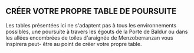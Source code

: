 ## CRÉER VOTRE PROPRE TABLE DE POURSUITE


Les tables présentées ici ne s'adaptent pas à tous les
environnements possibles, une poursuite à travers les égouts
de la Porte de Baldur ou dans les allées encombrées de
toiles d'araignée de Menzoberranzan vous inspirera peut-
être au point de créer votre propre table.